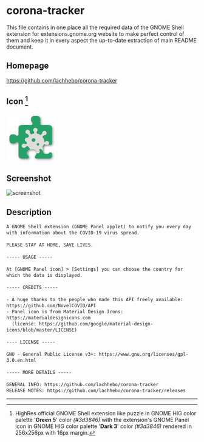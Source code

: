 # corona-tracker

This file contains in one place all the required data of the GNOME Shell extension for extensions.gnome.org website to make perfect control of them and keep it in every aspect the up-to-date extraction of main README document.

## Homepage

https://github.com/lachhebo/corona-tracker

## Icon [^1]

<img src="./resources/extensions.gnome.org.png" alt="Screenshot" style="zoom:50%;" />

## Screenshot

![screenshot](./resources/screenshot.png)

## Description

```
A GNOME Shell extension (GNOME Panel applet) to notify you every day with information about the COVID-19 virus spread.

PLEASE STAY AT HOME, SAVE LIVES.

----- USAGE -----

At [GNOME Panel icon] > [Settings] you can choose the country for which the data is displayed.

----- CREDITS -----

- A huge thanks to the people who made this API freely available: https://github.com/NovelCOVID/API
- Panel icon is from Material Design Icons: https://materialdesignicons.com
  (license: https://github.com/google/material-design-icons/blob/master/LICENSE)
  
---- LICENSE -----

GNU - General Public License v3+: https://www.gnu.org/licenses/gpl-3.0.en.html

----- MORE DETAILS -----

GENERAL INFO: https://github.com/lachhebo/corona-tracker
RELEASE NOTES: https://github.com/lachhebo/corona-tracker/releases
```

---
[^1]: HighRes official GNOME Shell extension like puzzle in GNOME HIG color palette '**Green 5**' color *(#3d3846)* with the extension's GNOME Panel icon in GNOME HIG color palette '**Dark 3**' color *(#3d3846)* rendered in 256x256px with 16px margin.